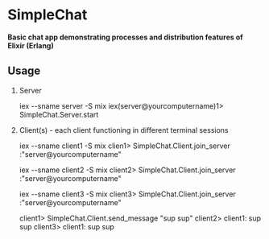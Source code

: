 # SimpleChat

**Basic chat app demonstrating processes and distribution features of Elixir (Erlang)**

## Usage

  1. Server

        iex --sname server -S mix
        iex(server@yourcomputername)1> SimpleChat.Server.start

  2. Client(s) - each client functioning in different terminal sessions

        iex --sname client1 -S mix
        clien1> SimpleChat.Client.join_server :"server@yourcomputername"
        
        iex --sname client2 -S mix
        client2> SimpleChat.Client.join_server :"server@yourcomputername"
        
        iex --sname client3 -S mix
        client3> SimpleChat.Client.join_server :"server@yourcomputername"
        
        client1> SimpleChat.Client.send_message "sup sup"
        client2> client1: sup sup
        client3> client1: sup sup


